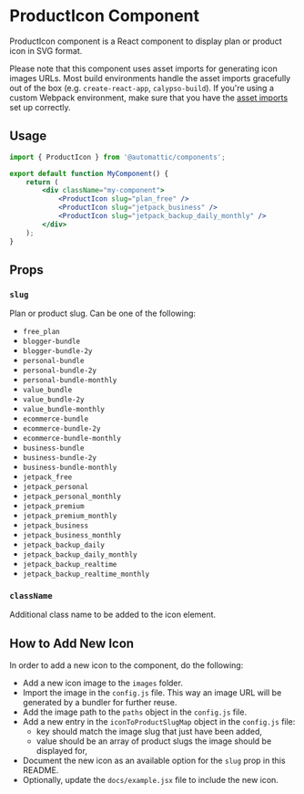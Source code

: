 ProductIcon Component
=============

ProductIcon component is a React component to display plan or product icon in SVG format.

Please note that this component uses asset imports for generating icon images URLs.
Most build environments handle the asset imports gracefully out of the box (e.g. `create-react-app`, `calypso-build`).
If you're using a custom Webpack environment, make sure that you have the [asset imports](https://webpack.js.org/guides/asset-management/#loading-images) set up correctly.

## Usage

```jsx
import { ProductIcon } from '@automattic/components';

export default function MyComponent() {
    return (
        <div className="my-component">
            <ProductIcon slug="plan_free" />
            <ProductIcon slug="jetpack_business" />
            <ProductIcon slug="jetpack_backup_daily_monthly" />
        </div>
    );
}

```

## Props

### `slug`

Plan or product slug. Can be one of the following:

- `free_plan`
- `blogger-bundle`
- `blogger-bundle-2y`
- `personal-bundle`
- `personal-bundle-2y`
- `personal-bundle-monthly`
- `value_bundle`
- `value_bundle-2y`
- `value_bundle-monthly`
- `ecommerce-bundle`
- `ecommerce-bundle-2y`
- `ecommerce-bundle-monthly`
- `business-bundle`
- `business-bundle-2y`
- `business-bundle-monthly`
- `jetpack_free`
- `jetpack_personal`
- `jetpack_personal_monthly`
- `jetpack_premium`
- `jetpack_premium_monthly`
- `jetpack_business`
- `jetpack_business_monthly`
- `jetpack_backup_daily`
- `jetpack_backup_daily_monthly`
- `jetpack_backup_realtime`
- `jetpack_backup_realtime_monthly`

### `className`

Additional class name to be added to the icon element.

## How to Add New Icon

In order to add a new icon to the component, do the following:
* Add a new icon image to the `images` folder.
* Import the image in the `config.js` file. This way an image URL will be generated by a bundler for further reuse.
* Add the image path to the `paths` object in the `config.js` file.
* Add a new entry in the `iconToProductSlugMap` object in the `config.js` file:
  * key should match the image slug that just have been added,
  * value should be an array of product slugs the image should be displayed for,
* Document the new icon as an available option for the `slug` prop in this README.
* Optionally, update the `docs/example.jsx` file to include the new icon.
